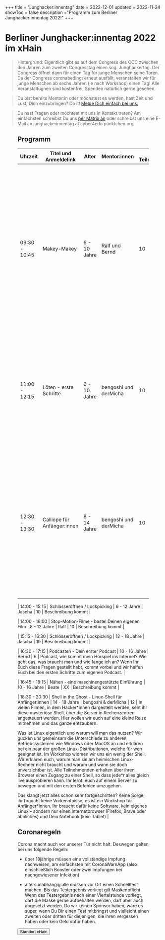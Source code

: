 +++
title = "Junghacker:innentag"
date = 2022-12-01
updated = 2022-11-24
showToc = false
description ="Programm zum Berliner Junghacker:innentag 2022!"
+++

<script lang="ts">
    import Button from '$lib/components/Button.svelte';    
    import UserRectangle from "phosphor-svelte/lib/UserRectangle";
</script>

# Berliner Junghacker:innentag 2022 im xHain

> Hintergrund: Eigentlich gibt es auf dem Congress des CCC zwischen den Jahren zum zweiten Congresstag einen sog. Junghackertag. Der Congress öffnet dann für einen Tag für junge Menschen seine Toren. Da der Congress coronabedingt erneut ausfällt, veranstalten wir für junge Menschen ab sechs Jahren (je nach Workshop) einen Tag! Alle Veranstaltugnen sind kostenfrei, Spenden natürlich gerne gesehen.

> Du bist bereits Mentor:in oder möchstest es werden, hast Zeit und Lust, Dich einzubringen? Do it! [Melde Dich einfach bei uns.](https://matrix.to/#/#junghackerinnentag:x-hain.de)

> Du hast Fragen oder möchtest mit uns in Kontakt treten? Am einfachsten schreibst Du uns [per Matrix an](https://matrix.to/#/#junghackerinnentag:x-hain.de) oder schreibst uns eine E-Mail an junghackerinnentag at cyber4edu pünktchen org

<Figure src="/images/future-hacker.jpg" alt="Junghacker:in bei der Arbeit" />

## Programm

| Uhrzeit       | Titel und Anmeldelink       | Alter        | Mentor:innen          | max. Teilnehmende | Worum geht's                                                                                                                                                                                                                                                                                                                                                                                                                                                                                        |
| ------------- | --------------------------- | ------------ | --------------------- | ----------------- | --------------------------------------------------------------------------------------------------------------------------------------------------------------------------------------------------------------------------------------------------------------------------------------------------------------------------------------------------------------------------------------------------------------------------------------------------------------------------------------------------- |
| 09:30 - 10:45 | Makey-Makey                 | 6 - 10 Jahre | Ralf und Bernd        | 10                | Makey-Makey ist eine kleine Platine, mit der ihr aus allen stromleitenden Materialien (Alufolie, Knete, Obst usw.) euren Computer bedient. Damit lassen sich einfache Computerspiele steuern oder Musikinstrumente bauen und über den Computer ansteuern. Eurer Kreativität sind dabei kaum Grenzen gesetzt. Geeignet für kreative Kids, die Spaß haben, Konstruktion und Steuerung eines Controllers selbst in die Hand zu nehmen und sich nicht mehr mit fertigen Lösungen zufriedengeben wollen. |
| 11:00 - 12:15 | Löten - erste Schritte      | 6 - 10 Jahre | bengoshi und derMicha | 10                | Schon mal gelötet? Nicht? Dann wird es aber Zeit! Mit fertigen Bausätzen lernst Du, auf welcher Seite der Lötkolben heiß wird und wie Du Bauteile verbindest. Am Ende hast Du ein tolles Ergebnis, dass Du mitnehmen kannst! Kinder mit längeren Haaren sollten bitte ein Haargummi mitnehmen, damit die Veranstaltung nicht den Frisörbesuch erspart.                                                                                                                                              |
| 12:30 - 13:30 | Calliope für Anfänger:innen | 8 - 14 Jahre | bengoshi und derMicha | 10                | Der Calliope ist quasi ein kleiner Computer mit vielen Sensoren, ein paar LED und wird über eine mit grafischen Elementen programmiert. Wenn Du also noch keine oder kaum Programmiererfahrung hast, ist das der perfekte Einstieg. Am Ende kannst Du einen Würfel programmieren, der neue Zahlen anzeigt, nachdem Du ihn geschüttelt hast. Und vielleicht kannst Du sogar mit anderen über eine Funkverbindung gegeneinander spielen.                                                              |

| 14:00 - 15:15 | Schlösseröffnen / Lockpicking | 6 - 12 Jahre | Jascha | 10 | Beschreibung kommt |

| 14:00 - 16:00 | Stop-Motion-Filme - bastel Deinen eigenen Film | 8 - 12 Jahre | Ralf | 10 | Beschreibung kommt |

| 15:15 - 16:30 | Schlösseröffnen / Lockpicking | 12 - 18 Jahre | Jascha | 10 | Beschreibung kommt |

| 16:30 - 17:15 | Podcasten - Dein erster Podcast | 10 - 16 Jahre | Bernd | 6 | Podcast, wie kommt mein Hörspiel ins Internet? Wie geht das, was braucht man und wie fange ich an? Wenn Ihr Euch diese Fragen gestellt habt, kommt vorbei und wir helfen Euch bei den ersten Schritte zum eigenen Podcast. |

| 16:45 - 18:15 | Nähen - eine maschinengestützte Einführung | 10 - 16 Jahre | Beate | XX | Beschreibung kommt |

| 18:30 - 20:30 | Shell in the Ghost - Linux-Shell für Anfänger:innen | 14 - 18 Jahre | bengoshi & derMicha | 12 | In vielen Filmen, in dem Hacker\*innen dargestellt werden, seht ihr diese mysteriöse Shell, über die Server in Rechenzentren angesteuert werden. Hier wollen wir euch auf eine kleine Reise mitnehmen und das ganze entzaubern.

Was ist Linux eigentlich und warum will man das nutzen?
Wir gucken uns gemeinsam die Unterschiede zu anderen Betriebssystemen wie Windows oder MacOS an und erklären bei ein paar der großen Linux-Distributionen, welche für wen geeignet ist. Im Workshop widmen wir uns ein wenig der Shell. Wir erklären euch, warum man sie am heimischen Linux-Rechner nicht braucht und warum und wann sie doch unverzichtbar ist. Alle Teilnehmenden erhalten über ihren Browser einen Zugang zu einer Shell, so dass jede\*r alles gleich live ausprobieren kann. Ihr lernt. euch auf einem Server zu bewegen und mit den ersten Befehlen umzugehen.

Das klangt jetzt alles schon sehr fortgeschritten? Keine Sorge, ihr braucht keine Vorkenntnisse, es ist ein Workshop für Anfänger\*innen. Ihr braucht dafür keine Software, kein eigenes Linux – sondern nur einen Internetbrowser (Firefox, Brave oder ähnliches) und Dein Notebook (kein Tablet) |

## Coronaregeln

Corona macht auch vor unserer Tür nicht halt. Deswegen gelten bei uns folgende Regeln:

- über 18jährige müssen eine vollständige Impfung nachweisen, am einfachsten mit CoronaWarnApp (also einschließlich Booster oder zwei Impfungen bei nachgewiesener Infektion)

- altersunabhängig alle müssen vor Ort einen Schnelltest machen. Bis das Testergebnis vorliegt gilt Maskenpflicht. Wenn das Testergebnis nach einer Viertelstunde vorliegt, darf die Maske gerne aufbehalten werden, darf aber auch abgesetzt werden. Da wir keinen Sponsor haben, wäre es super, wenn Du Dir einen Test mitbringst und vielleicht einen zweiten oder dritten für diejenigen, die ihren vergessen haben oder kein Geld dafür haben.

<div class="flex justify-center">
    <Button href="https://routing.openstreetmap.de/?z=17&center=52.512803%2C13.449798&loc=52.512790%2C13.449777&hl=de&alt=0&srv=1#">
        <UserRectangle size={24} /> Standort xHain
    </Button>
</div>
